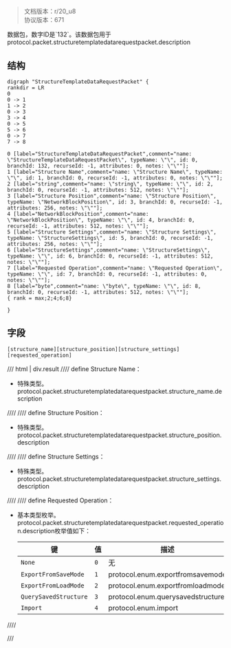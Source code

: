 # <!-- md:samp StructureTemplateDataRequestPacket -->

> 文档版本：r/20_u8<br/>协议版本：671

<!-- md:samp StructureTemplateDataRequestPacket -->数据包，数字ID是`132`。该数据包用于protocol.packet.structuretemplatedatarequestpacket.description

## 结构

```viz
digraph "StructureTemplateDataRequestPacket" {
rankdir = LR
0
0 -> 1
1 -> 2
0 -> 3
3 -> 4
0 -> 5
5 -> 6
0 -> 7
7 -> 8

0 [label="StructureTemplateDataRequestPacket",comment="name: \"StructureTemplateDataRequestPacket\", typeName: \"\", id: 0, branchId: 132, recurseId: -1, attributes: 0, notes: \"\""];
1 [label="Structure Name",comment="name: \"Structure Name\", typeName: \"\", id: 1, branchId: 0, recurseId: -1, attributes: 0, notes: \"\""];
2 [label="string",comment="name: \"string\", typeName: \"\", id: 2, branchId: 0, recurseId: -1, attributes: 512, notes: \"\""];
3 [label="Structure Position",comment="name: \"Structure Position\", typeName: \"NetworkBlockPosition\", id: 3, branchId: 0, recurseId: -1, attributes: 256, notes: \"\""];
4 [label="NetworkBlockPosition",comment="name: \"NetworkBlockPosition\", typeName: \"\", id: 4, branchId: 0, recurseId: -1, attributes: 512, notes: \"\""];
5 [label="Structure Settings",comment="name: \"Structure Settings\", typeName: \"StructureSettings\", id: 5, branchId: 0, recurseId: -1, attributes: 256, notes: \"\""];
6 [label="StructureSettings",comment="name: \"StructureSettings\", typeName: \"\", id: 6, branchId: 0, recurseId: -1, attributes: 512, notes: \"\""];
7 [label="Requested Operation",comment="name: \"Requested Operation\", typeName: \"\", id: 7, branchId: 0, recurseId: -1, attributes: 0, notes: \"\""];
8 [label="byte",comment="name: \"byte\", typeName: \"\", id: 8, branchId: 0, recurseId: -1, attributes: 512, notes: \"\""];
{ rank = max;2;4;6;8}

}

```

## 字段

```title='StructureTemplateDataRequestPacket'
[structure_name][structure_position][structure_settings][requested_operation]
```

/// html | div.result
//// define
Structure Name：[<!-- md:samp string -->](../types/string.md)

- 特殊类型。protocol.packet.structuretemplatedatarequestpacket.structure_name.description


////
//// define
Structure Position：[<!-- md:samp NetworkBlockPosition -->](../types/networkblockposition.md)

- 特殊类型。protocol.packet.structuretemplatedatarequestpacket.structure_position.description


////
//// define
Structure Settings：[<!-- md:samp StructureSettings -->](../types/structuresettings.md)

- 特殊类型。protocol.packet.structuretemplatedatarequestpacket.structure_settings.description


////
//// define
Requested Operation：<!-- md:samp byte -->

- 基本类型枚举。protocol.packet.structuretemplatedatarequestpacket.requested_operation.description枚举值如下：

  |键|值|描述|
  |---|---|---|
  |`None`|`0`|无|
  |`ExportFromSaveMode`|`1`|protocol.enum.exportfromsavemode|
  |`ExportFromLoadMode`|`2`|protocol.enum.exportfromloadmode|
  |`QuerySavedStructure`|`3`|protocol.enum.querysavedstructure|
  |`Import`|`4`|protocol.enum.import|



////

///

